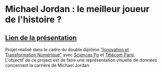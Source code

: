 # Michael Jordan : le meilleur joueur de l'histoire ?

## [Lien de la présentation](https://msmdatavizgroup.github.io/dataViz)

Projet réalisé dans le cadre du double diplôme ["Innovation et Transformation Numérique"](https://www.sciencespo.fr/ecole-management-impact/fr/formations/doubles-diplomes/telecom-paris/) avec [Sciences Po](https://www.sciencespo.fr/) et [Télécom Paris](https://www.telecom-paris.fr/).\
L'objectif de ce project est de faire une représentation visuelle de données
concernant la carrière de Michael Jordan.
